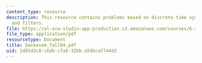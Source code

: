 ```yaml
---
content_type: resource
description: This resource contains problems based on discrete-time system, LTI system,
  and filters.
file: https://ol-ocw-studio-app-production.s3.amazonaws.com/courses/6-341-discrete-time-signal-processing-fall-2005/2d65d3c8c6dbc7a832bba59bcaf744d3_backexam_fall04.pdf
file_type: application/pdf
resourcetype: Document
title: backexam_fall04.pdf
uid: 2d65d3c8-c6db-c7a8-32bb-a59bcaf744d3
---
```

